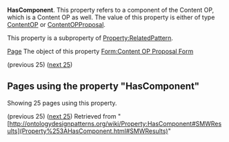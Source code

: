 __HasComponent__. This property refers to a component of the Content OP, which is a Content OP as well. The value of this property is either of type [ContentOP](../Category/ContentOP.md "Category:ContentOP") or [ContentOPProposal](http://ontologydesignpatterns.org/wiki/index.php?title=Category:ContentOPProposal&action=edit&redlink=1 "Category:ContentOPProposal (not yet written)").


This property is a subproperty of [Property:RelatedPattern](../Property/RelatedPattern.md "Property:RelatedPattern").


  

[Page](../Type/Page.md "Type:Page")
The object of this property [Form:Content OP Proposal Form](../Form/Content_OP_Proposal_Form.md "Form:Content OP Proposal Form")


  





  

(previous 25) ([next 25](http://ontologydesignpatterns.org/wiki/index.php?title=Property:HasComponent&from=TaskExecution#SMWResults "Property:HasComponent"))
## Pages using the property "HasComponent"


Showing 25 pages using this property.


(previous 25) ([next 25](http://ontologydesignpatterns.org/wiki/index.php?title=Property:HasComponent&from=TaskExecution#SMWResults "Property:HasComponent"))
Retrieved from "[http://ontologydesignpatterns.org/wiki/Property:HasComponent#SMWResults](Property%253AHasComponent.html#SMWResults)"